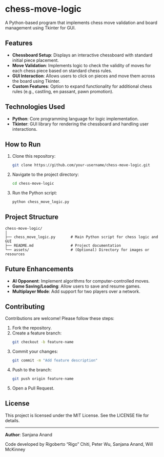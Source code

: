 # chess-move-logic

A Python-based program that implements chess move validation and board management using Tkinter for GUI.

## Features

- **Chessboard Setup**: Displays an interactive chessboard with standard initial piece placement.
- **Move Validation**: Implements logic to check the validity of moves for each chess piece based on standard chess rules.
- **GUI Interaction**: Allows users to click on pieces and move them across the board using Tkinter.
- **Custom Features**: Option to expand functionality for additional chess rules (e.g., castling, en passant, pawn promotion).

## Technologies Used

- **Python**: Core programming language for logic implementation.
- **Tkinter**: GUI library for rendering the chessboard and handling user interactions.

## How to Run

1. Clone this repository:
   ```bash
   git clone https://github.com/your-username/chess-move-logic.git
   ```
2. Navigate to the project directory:
   ```bash
   cd chess-move-logic
   ```
3. Run the Python script:
   ```bash
   python chess_move_logic.py
   ```

## Project Structure

```
chess-move-logic/
│
├── chess_move_logic.py       # Main Python script for chess logic and GUI
├── README.md                 # Project documentation
└── assets/                   # (Optional) Directory for images or resources
```

## Future Enhancements

- **AI Opponent**: Implement algorithms for computer-controlled moves.
- **Game Saving/Loading**: Allow users to save and resume games.
- **Multiplayer Mode**: Add support for two players over a network.

## Contributing

Contributions are welcome! Please follow these steps:

1. Fork the repository.
2. Create a feature branch:
   ```bash
   git checkout -b feature-name
   ```
3. Commit your changes:
   ```bash
   git commit -m "Add feature description"
   ```
4. Push to the branch:
   ```bash
   git push origin feature-name
   ```
5. Open a Pull Request.

## License

This project is licensed under the MIT License. See the LICENSE file for details.

---

**Author**: Sanjana Anand

Code developed by Rigoberto “Rigo” Chiti, Peter Wu, Sanjana Anand, Will McKinney

